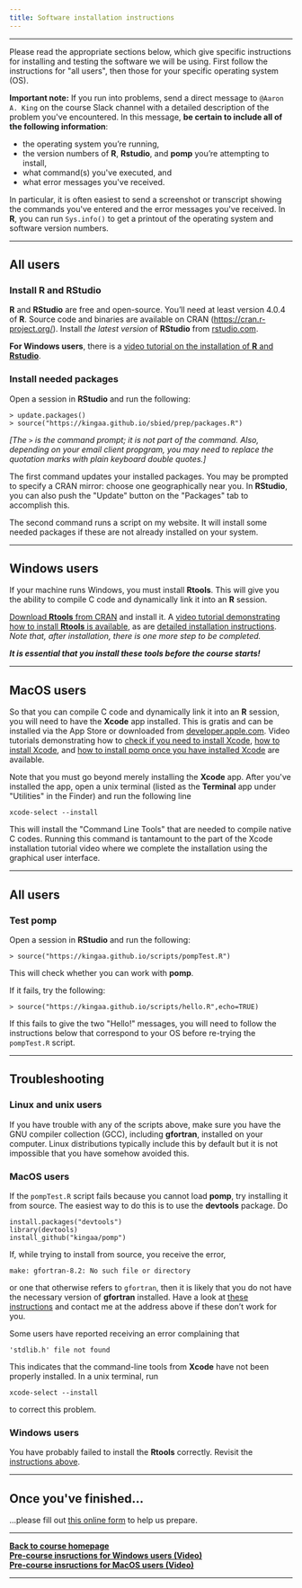 ```yaml
---
title: Software installation instructions
---
```


<style type="text/css">
div .nb {
	background-color: #ffeca3;
	border-style: solid;
	border-width: 2;
	border-color: #00274c;
	padding: 1em;
}
hr {
	border-width: 3;
	border-color: #00274c;
}
</style>

------------------------------

Please read the appropriate sections below, which give specific instructions for installing and testing the software we will be using.
First follow the instructions for "all users", then those for your specific operating system (OS).

<div class="nb"> 

**Important note:** If you run into problems, send a direct message to `@Aaron A. King` on the course Slack channel with a detailed description of the problem you've encountered.
In this message, **be certain to include all of the following information**:

- the operating system you’re running,
- the version numbers of **R**, **Rstudio**, and **pomp** you’re attempting to install,
- what command(s) you've executed, and
- what error messages you've received.

In particular, it is often easiest to send a screenshot or transcript showing the commands you've entered and the error messages you've received.
In **R**, you can run `Sys.info()` to get a printout of the operating system and software version numbers.

</div>

----------------------

## All users

### Install **R** and **RStudio**

**R** and **RStudio** are free and open-source.
You’ll need at least version 4.0.4 of **R**.
Source code and binaries are available on CRAN (https://cran.r-project.org/).
Install *the latest version* of **RStudio** from [rstudio.com](https://www.rstudio.com/products/rstudio/download/).

**For Windows users**, there is a <a href="https://youtu.be/n6mnN3lGj4s" target="_blank">video tutorial on the installation of **R** and **Rstudio**</a>.

### Install needed packages

Open a session in **RStudio** and run the following:

```
> update.packages()
> source("https://kingaa.github.io/sbied/prep/packages.R")
```

*[The `>` is the command prompt; it is not part of the command.
Also, depending on your email client propgram, you may need to replace the quotation marks with plain keyboard double quotes.]*

The first command updates your installed packages.
You may be prompted to specify a CRAN mirror:
choose one geographically near you.
In **RStudio**, you can also push the "Update" button on the "Packages" tab to accomplish this.

The second command runs a script on my website.
It will install some needed packages if these are not already installed on your system.

-------------------------------

## Windows users

If your machine runs Windows, you must install **Rtools**.
This will give you the ability to compile C code and dynamically link it into an **R** session.

[Download **Rtools** from CRAN](https://cran.r-project.org/bin/windows/Rtools/) and install it.
A <a href="https://youtu.be/lmIhiT_QsPE" target="_blank">video tutorial demonstrating how to install **Rtools** is available</a>, as are [detailed installation instructions](https://cran.r-project.org/bin/windows/Rtools/).
*Note that, after installation, there is one more step to be completed.*

***It is essential that you install these tools before the course starts!***


-------------------------------

## MacOS users

So that you can compile C code and dynamically link it into an **R** session, you will need to have the **Xcode** app installed.
This is gratis and can be installed via the App Store or downloaded from [developer.apple.com](https://developer.apple.com/download/).
Video tutorials demonstrating how to [check if you need to install Xcode](https://youtu.be/j0kqPpMecp4),
[how to install Xcode](https://youtu.be/aryEseip6Mk), and
[how to install pomp once you have installed Xcode](https://youtu.be/ikvJcN3Zi2w) are available.

Note that you must go beyond merely installing the **Xcode** app.
After you've installed the app, open a unix terminal (listed as the **Terminal** app under "Utilities" in the Finder) and run the following line
```
xcode-select --install
```
This will install the "Command Line Tools" that are needed to compile native C codes. Running this command is tantamount to the part of the Xcode installation tutorial video where we complete the installation using the graphical user interface.

------------------------------------

## All users

### Test **pomp**

Open a session in **RStudio** and run the following:
```
> source("https://kingaa.github.io/scripts/pompTest.R")
```
This will check whether you can work with **pomp**.

If it fails, try the following:
```
> source("https://kingaa.github.io/scripts/hello.R",echo=TRUE)
```
If this fails to give the two "Hello!" messages, you will need to follow the instructions below that correspond to your OS before re-trying the `pompTest.R` script.

---------------------------

## Troubleshooting

### Linux and unix users

If you have trouble with any of the scripts above, make sure you have the GNU compiler collection (GCC), including **gfortran**, installed on your computer.
Linux distributions typically include this by default but it is not impossible that you have somehow avoided this.

### MacOS users

If the `pompTest.R` script fails because you cannot load **pomp**, try installing it from source.
The easiest way to do this is to use the **devtools** package.
Do
```
install.packages("devtools")
library(devtools)
install_github("kingaa/pomp")
```
If, while trying to install from source, you receive the error,
```
make: gfortran-8.2: No such file or directory
```
or one that otherwise refers to `gfortran`, then it is likely that you do not have the necessary version of **gfortran** installed.
Have a look at [these instructions](https://mac.r-project.org/tools/) and contact me at the address above if these don’t work for you.

Some users have reported receiving an error complaining that 
```
'stdlib.h' file not found
```
This indicates that the command-line tools from **Xcode** have not been properly installed.
In a unix terminal, run 
```
xcode-select --install
```
to correct this problem.

### Windows users

You have probably failed to install the **Rtools** correctly.
Revisit the [instructions above](#windows-users).

---------------------------

## Once you've finished...

...please fill out [this online form](https://forms.gle/NygBzhUzewTk7XBb6) to help us prepare.

------------------------------

[**Back to course homepage**](../)  
[**Pre-course insructions for Windows users (Video)**](https://www.youtube.com/playlist?list=PLluGwj6FGt2R3iM5CAEfIIof5dQfHVRgz)  
[**Pre-course insructions for MacOS users (Video)**](https://www.youtube.com/playlist?list=PLluGwj6FGt2S8GmrOF3s68LlsWoTRmuMQ)  

------------------------------
